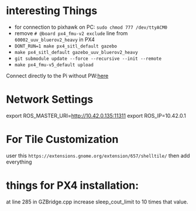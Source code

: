 # interesting Things

* for connection to pixhawk on PC: `sudo chmod 777 /dev/ttyACM0`
* remove `# @board px4_fmu-v2 exclude` line from `60002_uuv_bluerov2_heavy` in PX4
* `DONT_RUN=1 make px4_sitl_default gazebo`
* `make px4_sitl_default gazebo_uuv_bluerov2_heavy`
* `git submodule update --force --recursive --init --remote`
* `make px4_fmu-v5_default upload`

Connect directly to the Pi without PW:[here](https://serverfault.com/questions/241588/how-to-automate-ssh-login-with-password)

# Network Settings

export ROS_MASTER_URI=http://10.42.0.135:11311
export ROS_IP=10.42.0.1

# For Tile Customization
user this `https://extensions.gnome.org/extension/657/shelltile/`
then add everything

# things for PX4 installation:

at line 285 in GZBridge.cpp increase sleep_cout_limit to 10 times that value. 
